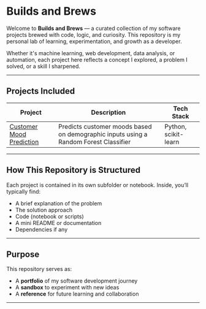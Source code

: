 # Builds and Brews

Welcome to **Builds and Brews** — a curated collection of my software projects brewed with code, logic, and curiosity. This repository is my personal lab of learning, experimentation, and growth as a developer.

Whether it's machine learning, web development, data analysis, or automation, each project here reflects a concept I explored, a problem I solved, or a skill I sharpened.

---

## Projects Included

| Project | Description | Tech Stack |
|--------|-------------|------------|
| [Customer Mood Prediction](./Customer%20Mood%20Prediction.ipynb) | Predicts customer moods based on demographic inputs using a Random Forest Classifier | Python, scikit-learn |

---

## How This Repository is Structured

Each project is contained in its own subfolder or notebook. Inside, you’ll typically find:
- A brief explanation of the problem
- The solution approach
- Code (notebook or scripts)
- A mini README or documentation
- Dependencies if any

---

## Purpose

This repository serves as:
- A **portfolio** of my software development journey
- A **sandbox** to experiment with new ideas
- A **reference** for future learning and collaboration

---


